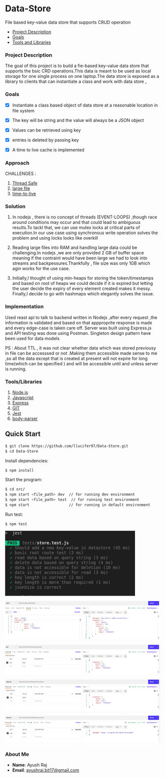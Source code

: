 # Data-Store
File based key-value data store that supports CRUD operation
- [Project Description](#project-description)
 - [Goals](#goals)
 - [Tools and Libraries](#tools/libraries)


### Project Description
The goal of this project is to build a fie-based key-value data store that supports the bsic CRD operations.This data is meant to be used as local storage for one single process on one laptop.The data store is exposed as a library to clients that can instantiate a class and work with data store [.](url-link)


### Goals
  - [x] Instantiate a class based object of data store at a reasonable location in file system
  - [x] The key will be string and the value will always be a JSON object
  - [x] Values can be retrieved using key
  - [x] entries is deleted by passing key 
  - [x] A time to live cache is implemented 
  
  
### Approach
CHALLENGES :
1. [Thread Safe](#ThreadSafe)
2. [large file](#lf)
3. [time-to-live](#ttl)

### Solution
1. In nodejs , there is no concept of threads (EVENT-LOOPS) ,though race around conditions may occur and that could lead to ambiguous results.To tackl that,
   we can use mutex locks at critical parts of execution.In our use case using synchronous write operation solves the problem and using locks looks like overkill             
   
2. Reading large files into RAM and handling large data could be challenging.In nodejs ,we are only provided 2 GB of buffer space meaning if the contraint would   have been large we had to look into streams and backpessures.Thankfully , file size was only 1GB which agin works for the use case.

3. Initially,I thought of using min-heaps for storing the token/timestamps and based on root of heaps we could decide if it is expired but letting the user decide the expiry of every element created makes it messy. Finally,I decide to go with hashmaps which elegantly solves the issue.
  
### Implementation

Used reast api to talk to backend written in Nodejs ,after every request ,the information is validated and based on that appproprite response is made and every edge-case is taken care off. Server was built using Express.js and API testing was done using Postman. Singleton design pattern have been used for data models

PS : About TTL , it was not clear whether data which was stored previousy in file can be accesssed or not .Making them accessible made sense to me ,so all the data except that is created at present will not expire for long time(which can be specified ) and will be accessible until and unless server is running.

### Tools/Libraries
1. [Node.js](#nodejs)
2. [Javascript](#Javascript)
3. [Express](#locks)
4. [GIT](#git)
5. [Jest](#jest)
6. [body-parser](#body-parser)


## Quick Start

```bash
$ git clone https://github.com/llucifer97/Data-Store.git
$ cd Data-Store
```

Install dependencies:

```bash
$ npm install 
```


  Start the program:

```bash
$ cd src/
$ npm start <file_path> dev  // for running dev environment
$ npm start <file_path> test  // for running test environment
$ npm start                  // for running in default environment
```


Run test:

```bash
$ npm test
```

![log](media/test.png)

![log](media/1.png)

![log](media/2.png)

![log](media/3.png)

![log](media/4.png)




### About Me

- **Name**: Ayush Raj
- **Email**: ayushraj.bit17@gmail.com

